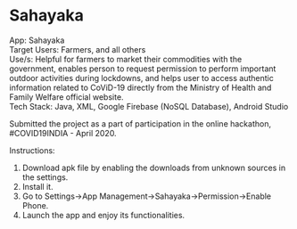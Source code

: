 # Sahayaka
App: Sahayaka<br>
Target Users: Farmers, and all others<br>
Use/s: Helpful for farmers to market their commodities with the government, enables person to request permission to perform important outdoor activities during lockdowns, and helps user to access authentic information related to CoViD-19 directly from the Ministry of Health and Family Welfare official website.<br>
Tech Stack: Java, XML, Google Firebase (NoSQL Database), Android Studio<br>


Submitted the project as a part of participation in the online hackathon, #COVID19INDIA - April 2020.


Instructions:<br>
1) Download apk file by enabling the downloads from unknown sources in the settings.<br>
2) Install it.<br>
3) Go to Settings->App Management->Sahayaka->Permission->Enable Phone.<br>
4) Launch the app and enjoy its functionalities.  
